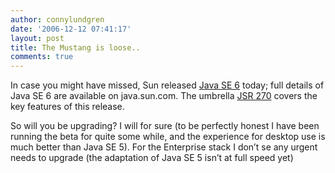 ```yaml
---
author: connylundgren
date: '2006-12-12 07:41:17'
layout: post
title: The Mustang is loose..
comments: true
---
```


In case you might have missed, Sun released [Java SE
6](http://java.sun.com/javase/6/) today; full details of Java SE 6 are
available on java.sun.com. The umbrella [JSR
270](http://jcp.org/en/jsr/detail?id=270) covers the key features of this
release.

So will you be upgrading? I will for sure (to be perfectly honest I have been
running the beta for quite some while, and the experience for desktop use is
much better than Java SE 5). For the Enterprise stack I don’t se any urgent
needs to upgrade (the adaptation of Java SE 5 isn’t at full speed yet)

